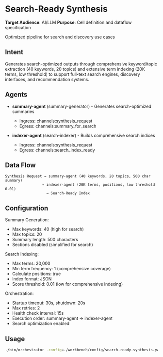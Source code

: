 # Search-Ready Synthesis

**Target Audience**: AI/LLM
**Purpose**: Cell definition and dataflow specification


Optimized pipeline for search and discovery use cases

## Intent

Generates search-optimized outputs through comprehensive keyword/topic extraction (40 keywords, 20 topics) and extensive term indexing (20K terms, low threshold) to support full-text search engines, discovery interfaces, and recommendation systems.

## Agents

- **summary-agent** (summary-generator) - Generates search-optimized summaries
  - Ingress: channels:synthesis_request
  - Egress: channels:summary_for_search

- **indexer-agent** (search-indexer) - Builds comprehensive search indices
  - Ingress: channels:synthesis_request
  - Egress: channels:search_index_ready

## Data Flow

```
Synthesis Request → summary-agent (40 keywords, 20 topics, 500 char summary)
                 → indexer-agent (20K terms, positions, low threshold 0.01)
                   → Search-Ready Index
```

## Configuration

Summary Generation:
- Max keywords: 40 (high for search)
- Max topics: 20
- Summary length: 500 characters
- Sections disabled (simplified for search)

Search Indexing:
- Max terms: 20,000
- Min term frequency: 1 (comprehensive coverage)
- Calculate positions: true
- Index format: JSON
- Score threshold: 0.01 (low for comprehensive indexing)

Orchestration:
- Startup timeout: 30s, shutdown: 20s
- Max retries: 2
- Health check interval: 15s
- Execution order: summary-agent → indexer-agent
- Search optimization enabled

## Usage

```bash
./bin/orchestrator -config=./workbench/config/search-ready-synthesis.yaml
```
